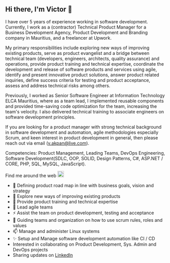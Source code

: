 ## Hi there, I'm Victor 👋

I have over 5 years of experience working in software development. Currently, I work as a (contractor) Technical Product Manager for a Business Development Agency, Product Development and Branding company in Mauritius, and a freelancer at Upwork.

My primary responsibilities include exploring new ways of improving existing products, serve as product evangelist and a bridge between technical team (developers, engineers, architects, quality assurance) and operations, provide product training and technical expertise, coordinate the development and release of software products and services using agile, identify and present innovative product solutions, answer product related inquiries, define success criteria for testing and product acceptance, assess and address technical risks among others.

Previously, I worked as Senior Software Engineer at Information Technology ELCA Mauritius, where as a team lead, I implemented reusable components and provided time-saving code optimization for the team, increasing the team's velocity. I also delivered technical training to associate engineers on software development principles.

If you are looking for a product manager with strong technical background in software development and automation, agile methodologies especially Scrum, and keen interest in product development in general, then please reach out via email (v.akpan@live.com).

Competencies: Product Management, Leading Teams, DevOps Engineering, Software Development(SDLC, OOP, SOLID, Design Patterns, C#, ASP.NET / CORE, PHP, SQL, MySQL, JavaScript).

Find me around the web <img src="https://icon-library.net/images/small-globe-icon/small-globe-icon-1.jpg" alt="world globe" width="20"/>

  - 🔭 Defining product road map in line with business goals, vision and strategy
  - 🤔 Explore new ways of improving existing products
  - 🌱 Provide product training and technical expertise
  - 👯 Lead agile teams
  - ⚡ Assist the team on product development, testing and acceptance
  - 💬 Guiding teams and organization on how to use scrum rules, roles and values
  - 📫 Manage and administer Linux systems
  - ✨ Setup and Manage software development automation like CI / CD
  - Interested in collaborating on Product Development, Sys. Admin and DevOps projects
  - Sharing updates on <a href="https://www.linkedin.com/in/iam-victorakpan/">LinkedIn</a>
  
<!--
**victorwealth/victorwealth** is a ✨ _special_ ✨ repository because its `README.md` (this file) appears on your GitHub profile.

Here are some ideas to get you started:

- 🔭 I’m currently working on ...
- 🌱 I’m currently learning ...
- 👯 I’m looking to collaborate on ...
- 🤔 I’m looking for help with ...
- 💬 Ask me about ...
- 📫 How to reach me: ...
- 😄 Pronouns: ...
- ⚡ Fun fact: ...
-->
